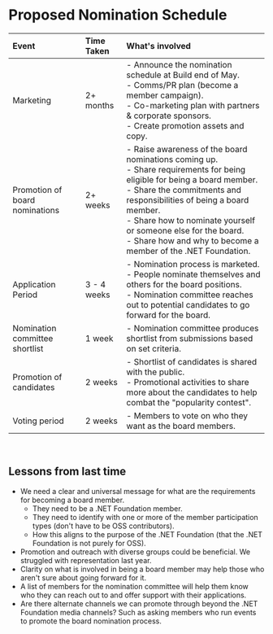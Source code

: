 # Proposed Nomination Schedule



| Event                          | Time Taken  | What's involved |
| :------------------------------ |:-----------| :---------------|
| Marketing | 2+ months | - Announce the nomination schedule at Build end of May. <br/> - Comms/PR plan (become a member campaign). <br/> - Co-marketing plan with partners & corporate sponsors.  <br/> - Create promotion assets and copy.  |
| Promotion of board nominations | 2+ weeks      | - Raise awareness of the board nominations coming up. <br/> - Share requirements for being eligible for being a board member. <br/> - Share the commitments and responsibilities of being a board member.<br/> - Share how to nominate yourself or someone else for the board. <br/> - Share how and why to become a member of the .NET Foundation.  |
| Application Period             | 3 - 4 weeks  | - Nomination process is marketed. <br> - People nominate themselves and others for the board positions. <br/> - Nomination committee reaches out to potential candidates to go forward for the board. |
| Nomination committee shortlist | 1 week      | - Nomination committee produces shortlist from submissions based on set criteria. |
| Promotion of candidates        | 2 weeks | - Shortlist of candidates is shared with the public. <br/> - Promotional activities to share more about the candidates to help combat the "popularity contest". |
| Voting period                  | 2 weeks     | - Members to vote on who they want as the board members. |

<br/>

## Lessons from last time

- We need a clear and universal message for what are the requirements for becoming a board member. 
  - They need to be a .NET Foundation member.
  - They need to identify with one or more of the member participation types (don't have to be OSS contributors).
  - How this aligns to the purpose of the .NET Foundation (that the .NET Foundation is not purely for OSS).
- Promotion and outreach with diverse groups could be beneficial. We struggled with representation last year.
- Clarity on what is involved in being a board member may help those who aren't sure about going forward for it.
- A list of members for the nomination committee will help them know who they can reach out to and offer support with their applications.
- Are there alternate channels we can promote through beyond the .NET Foundation media channels? Such as asking members who run events to promote the board nomination process.
